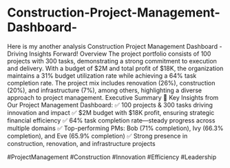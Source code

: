 # Construction-Project-Management-Dashboard-

Here is my another analysis Construction Project Management Dashboard - Driving Insights Forward!
Overview
The project portfolio consists of 100 projects with 300 tasks, demonstrating a strong commitment to execution and delivery. With a budget of $2M and total profit of $18K, the organization maintains a 31% budget utilization rate while achieving a 64% task completion rate. The project mix includes renovation (26%), construction (20%), and infrastructure (7%), among others, highlighting a diverse approach to project management.
Executive Summary
🚀 Key Insights from Our Project Management Dashboard:
✅ 100 projects & 300 tasks driving innovation and impact
✅ $2M budget with $18K profit, ensuring strategic financial efficiency
✅ 64% task completion rate—steady progress across multiple domains
✅ Top-performing PMs: Bob (71% completion), Ivy (66.3% completion), and Eve (65.9% completion)
✅ Strong presence in construction, renovation, and infrastructure projects


#ProjectManagement #Construction #Innovation #Efficiency #Leadership
